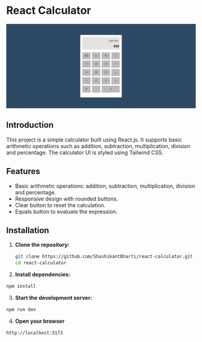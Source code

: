 # React Calculator

![Calculator Screenshot](screenshot.png)

## Introduction

This project is a simple calculator built using React.js. It supports basic arithmetic operations such as addition, subtraction, multiplication, division and percentage. The calculator UI is styled using Tailwind CSS.

## Features

- Basic arithmetic operations: addition, subtraction, multiplication, division and percentage.
- Responsive design with rounded buttons.
- Clear button to reset the calculation.
- Equals button to evaluate the expression.

## Installation

1. **Clone the repository:**

   ```bash
   git clone https://github.com/ShashikantBharti/react-calculator.git
   cd react-calculator
   ```

2. **Install dependencies:**

```bash
npm install
```

3. **Start the development server:**

```bash
npm run dev
```

4. **Open your browser**

```bash
http://localhost:5173
```
